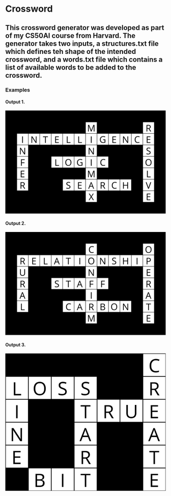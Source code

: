 # Crossword

## This crossword generator was developed as part of my CS50AI course from Harvard. The generator takes two inputs, a structures.txt file which defines teh shape of the intended crossword, and a words.txt file which contains a list of available words to be added to the crossword. 




### Examples

#### Output 1.

![Home Page](https://raw.githubusercontent.com/TomasMos/crossword/main/screenshots/structure1_words1.png)

#### Output 2.

![Home Page](https://raw.githubusercontent.com/TomasMos/crossword/main/screenshots/structure1_words2.png)

#### Output 3.

![Home Page](https://raw.githubusercontent.com/TomasMos/crossword/main/screenshots/structure2_words1.png)

